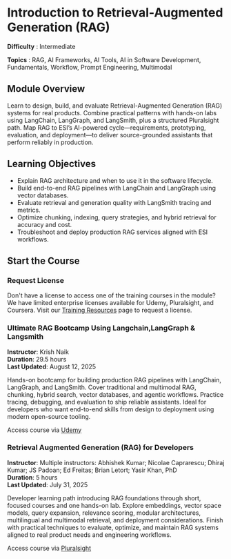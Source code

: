 
# Introduction to Retrieval-Augmented Generation (RAG)

**Difficulty** :  Intermediate

**Topics** : RAG, AI Frameworks, AI Tools, AI in Software Development, Fundamentals, Workflow, Prompt Engineering, Multimodal



## Module Overview
Learn to design, build, and evaluate Retrieval-Augmented Generation (RAG) systems for real products. Combine practical patterns with hands-on labs using LangChain, LangGraph, and LangSmith, plus a structured Pluralsight path. Map RAG to ESI’s AI-powered cycle—requirements, prototyping, evaluation, and deployment—to deliver source-grounded assistants that perform reliably in production.

## Learning Objectives
- Explain RAG architecture and when to use it in the software lifecycle.
- Build end-to-end RAG pipelines with LangChain and LangGraph using vector databases.
- Evaluate retrieval and generation quality with LangSmith tracing and metrics.
- Optimize chunking, indexing, query strategies, and hybrid retrieval for accuracy and cost.
- Troubleshoot and deploy production RAG services aligned with ESI workflows.

## Start the Course

### Request License

Don't have a license to access one of the training courses in the module? We have limited enterprise licenses available for Udemy, Pluralsight, and Coursera. Visit our [Training Resources](https://academy.essential-soft.ai/training-resources) page to request a license.

### Ultimate RAG Bootcamp Using Langchain,LangGraph & Langsmith 
**Instructor**: Krish Naik  
**Duration**: 29.5 hours  
**Last Updated**: August 12, 2025

Hands-on bootcamp for building production RAG pipelines with LangChain, LangGraph, and LangSmith. Cover traditional and multimodal RAG, chunking, hybrid search, vector databases, and agentic workflows. Practice tracing, debugging, and evaluation to ship reliable assistants. Ideal for developers who want end-to-end skills from design to deployment using modern open-source tooling. 

Access course via [Udemy](https://www.udemy.com/course/ultimate-rag-bootcamp-using-langchainlanggraph-langsmith/?couponCode=LETSLEARNNOW)  

### Retrieval Augmented Generation (RAG) for Developers 
**Instructor**: Multiple instructors: Abhishek Kumar; Nicolae Caprarescu; Dhiraj Kumar; JS Padoan; Ed Freitas; Brian Letort; Yasir Khan, PhD  
**Duration**: 5 hours  
**Last Updated**: July 31, 2025

Developer learning path introducing RAG foundations through short, focused courses and one hands-on lab. Explore embeddings, vector space models, query expansion, relevance scoring, modular architectures, multilingual and multimodal retrieval, and deployment considerations. Finish with practical techniques to evaluate, optimize, and maintain RAG systems aligned to real product needs and engineering workflows. 

Access course via [Pluralsight](https://www.pluralsight.com/paths/retrieval-augmented-generation-rag-for-developers)  
